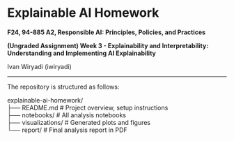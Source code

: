 # Explainable AI Homework

**F24, 94-885 A2, Responsible AI: Principles, Policies, and Practices**

**(Ungraded Assignment) Week 3 - Explainability and Interpretability: Understanding and Implementing AI Explainability**

Ivan Wiryadi (iwiryadi)

---

The repository is structured as follows:

explainable-ai-homework/   
├── README.md              # Project overview, setup instructions   
├── notebooks/             # All analysis notebooks   
├── visualizations/        # Generated plots and figures   
└── report/                # Final analysis report in PDF